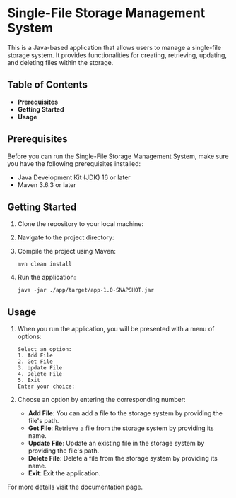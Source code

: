 # Single-File Storage Management System

This is a Java-based application that allows users to manage a single-file storage system. It provides functionalities for creating, retrieving, updating, and deleting files within the storage.

## Table of Contents

- **Prerequisites**
- **Getting Started**
- **Usage**


## Prerequisites

Before you can run the Single-File Storage Management System, make sure you have the following prerequisites installed:

- Java Development Kit (JDK) 16 or later
- Maven 3.6.3 or later

## Getting Started

1. Clone the repository to your local machine:


2. Navigate to the project directory:


3. Compile the project using Maven:

   ```
   mvn clean install
   ```

4. Run the application:

   ```
   java -jar ./app/target/app-1.0-SNAPSHOT.jar
   ```

## Usage

1. When you run the application, you will be presented with a menu of options:

   ```
   Select an option:
   1. Add File
   2. Get File
   3. Update File
   4. Delete File
   5. Exit
   Enter your choice:
   ```

2. Choose an option by entering the corresponding number:

   - **Add File**: You can add a file to the storage system by providing the file's path.
   - **Get File**: Retrieve a file from the storage system by providing its name.
   - **Update File**: Update an existing file in the storage system by providing the file's path.
   - **Delete File**: Delete a file from the storage system by providing its name.
   - **Exit**: Exit the application.
   

For more details visit the documentation page.
